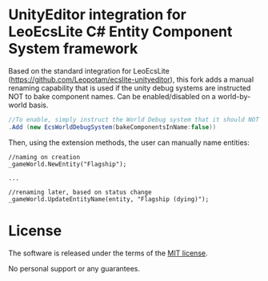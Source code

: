 # UnityEditor integration for LeoEcsLite C# Entity Component System framework

Based on the standard integration for LeoEcsLite (https://github.com/Leopotam/ecslite-unityeditor), this fork adds a manual renaming capability that is used if the unity debug systems are instructed NOT to bake component names.  Can be enabled/disabled on a world-by-world basis.

```cs
//To enable, simply instruct the World Debug system that it should NOT bake components into the name (baking the component names provides the default behavior seen in the original unityeditor integration.
.Add (new EcsWorldDebugSystem(bakeComponentsInName:false))
```

Then, using the extension methods, the user can manually name entities:
```
//naming on creation
_gameWorld.NewEntity("Flagship");

...

//renaming later, based on status change
_gameWorld.UpdateEntityName(entity, "Flagship (dying)");
```


# License
The software is released under the terms of the [MIT license](./LICENSE.md).

No personal support or any guarantees.
